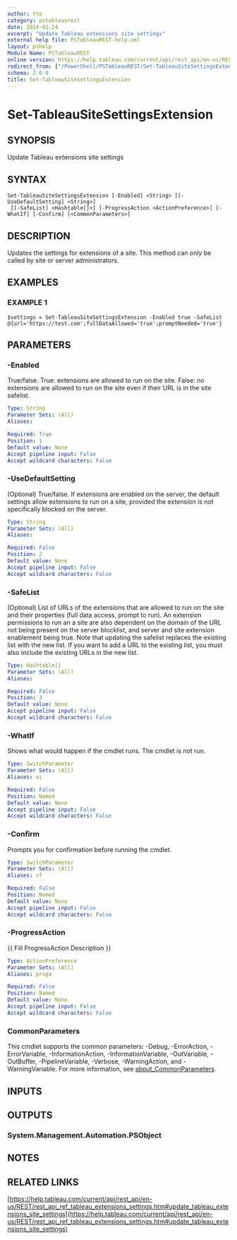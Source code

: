```yaml
---
author: tto
category: pstableaurest
date: 2024-01-24
excerpt: "Update Tableau extensions site settings"
external help file: PSTableauREST-help.xml
layout: pshelp
Module Name: PSTableauREST
online version: https://help.tableau.com/current/api/rest_api/en-us/REST/rest_api_ref_tableau_extensions_settings.htm#update_tableau_extensions_site_settings
redirect_from: ["/PowerShell/PSTableauREST/Set-TableauSiteSettingsExtension/", "/PowerShell/PSTableauREST/set-tableausitesettingsextension/", "/PowerShell/set-tableausitesettingsextension/"]
schema: 2.0.0
title: Set-TableauSiteSettingsExtension
---
```


# Set-TableauSiteSettingsExtension

## SYNOPSIS
Update Tableau extensions site settings

## SYNTAX

```
Set-TableauSiteSettingsExtension [-Enabled] <String> [[-UseDefaultSetting] <String>]
 [[-SafeList] <Hashtable[]>] [-ProgressAction <ActionPreference>] [-WhatIf] [-Confirm] [<CommonParameters>]
```

## DESCRIPTION
Updates the settings for extensions of a site.
This method can only be called by site or server administrators.

## EXAMPLES

### EXAMPLE 1
```
$settings = Set-TableauSiteSettingsExtension -Enabled true -SafeList @{url='https://test.com';fullDataAllowed='true';promptNeeded='true'}
```

## PARAMETERS

### -Enabled
True/false.
True: extensions are allowed to run on the site.
False: no extensions are allowed to run on the site even if their URL is in the site safelist.

```yaml
Type: String
Parameter Sets: (All)
Aliases:

Required: True
Position: 1
Default value: None
Accept pipeline input: False
Accept wildcard characters: False
```

### -UseDefaultSetting
(Optional) True/false.
If extensions are enabled on the server, the default settings allow extensions to run on a site,
provided the extension is not specifically blocked on the server.

```yaml
Type: String
Parameter Sets: (All)
Aliases:

Required: False
Position: 2
Default value: None
Accept pipeline input: False
Accept wildcard characters: False
```

### -SafeList
(Optional) List of URLs of the extensions that are allowed to run on the site and their properties (full data access, prompt to run).
An extension permissions to run an a site are also dependent on the domain of the URL not being present on the server blocklist,
and server and site extension enablement being true.
Note that updating the safelist replaces the existing list with the new list.
If you want to add a URL to the existing list, you must also include the existing URLs in the new list.

```yaml
Type: Hashtable[]
Parameter Sets: (All)
Aliases:

Required: False
Position: 3
Default value: None
Accept pipeline input: False
Accept wildcard characters: False
```

### -WhatIf
Shows what would happen if the cmdlet runs.
The cmdlet is not run.

```yaml
Type: SwitchParameter
Parameter Sets: (All)
Aliases: wi

Required: False
Position: Named
Default value: None
Accept pipeline input: False
Accept wildcard characters: False
```

### -Confirm
Prompts you for confirmation before running the cmdlet.

```yaml
Type: SwitchParameter
Parameter Sets: (All)
Aliases: cf

Required: False
Position: Named
Default value: None
Accept pipeline input: False
Accept wildcard characters: False
```

### -ProgressAction
{{ Fill ProgressAction Description }}

```yaml
Type: ActionPreference
Parameter Sets: (All)
Aliases: proga

Required: False
Position: Named
Default value: None
Accept pipeline input: False
Accept wildcard characters: False
```

### CommonParameters
This cmdlet supports the common parameters: -Debug, -ErrorAction, -ErrorVariable, -InformationAction, -InformationVariable, -OutVariable, -OutBuffer, -PipelineVariable, -Verbose, -WarningAction, and -WarningVariable. For more information, see [about_CommonParameters](http://go.microsoft.com/fwlink/?LinkID=113216).

## INPUTS

## OUTPUTS

### System.Management.Automation.PSObject
## NOTES

## RELATED LINKS

[https://help.tableau.com/current/api/rest_api/en-us/REST/rest_api_ref_tableau_extensions_settings.htm#update_tableau_extensions_site_settings](https://help.tableau.com/current/api/rest_api/en-us/REST/rest_api_ref_tableau_extensions_settings.htm#update_tableau_extensions_site_settings)

